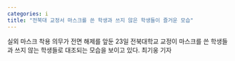 ```yaml
---
categories: i
title: "전북대 교정서 마스크를 쓴 학생과 쓰지 않은 학생들이 즐거운 모습"
---
```

실외 마스크 착용 의무가 전면 해제를 앞둔 23일 전북대학교 교정이 마스크를 쓴 학생들과 쓰지 않는 학생들로 대조되는 모습을 보이고 있다. 최기웅 기자